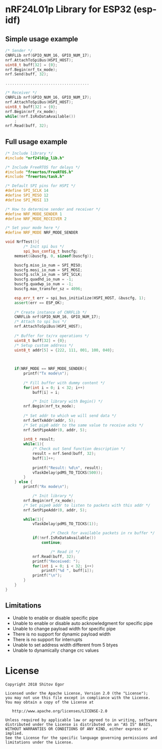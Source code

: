 # nRF24L01p Library for ESP32 (esp-idf)
## Simple usage example
```cpp
/* Sender */
CNRFLib nrf(GPIO_NUM_16, GPIO_NUM_17);
nrf.AttachToSpiBus(HSPI_HOST);
uint8_t buff[32] = {0};
nrf.Begin(nrf_tx_mode);
nrf.Send(buff, 32);

.....................................

/* Receiver */
CNRFLib nrf(GPIO_NUM_16, GPIO_NUM_17);
nrf.AttachToSpiBus(HSPI_HOST);
uint8_t buff[32] = {0};
nrf.Begin(nrf_rx_mode);
while(!nrf.IsRxDataAvailable())
    ;
nrf.Read(buff, 32);
```

## Full usage example
```cpp
/* Include library */
#include "nrf24l01p_lib.h"

/* Include FreeRTOS for delays */
#include "freertos/FreeRTOS.h"
#include "freertos/task.h"

/* Default SPI pins for HSPI */
#define SPI_SCLK 14
#define SPI_MISO 12
#define SPI_MOSI 13

/* How to determine sender and receiver */
#define NRF_MODE_SENDER 1
#define NRF_MODE_RECEIVER 2

/* Set your mode here */
#define NRF_MODE NRF_MODE_SENDER

void NrfTest(){
    	/* Init spi bus */
    	spi_bus_config_t buscfg;
	memset(&buscfg, 0, sizeof(buscfg));

	buscfg.miso_io_num = SPI_MISO;
	buscfg.mosi_io_num = SPI_MOSI;
	buscfg.sclk_io_num = SPI_SCLK;
	buscfg.quadhd_io_num = -1;
	buscfg.quadwp_io_num = -1;
	buscfg.max_transfer_sz = 4096;

	esp_err_t err = spi_bus_initialize(HSPI_HOST, &buscfg, 1);
	assert(err == ESP_OK);
	
	/* Create instance of CNRFLib */
	CNRFLib nrf(GPIO_NUM_16, GPIO_NUM_17);
	/* Attach to spi bus */
	nrf.AttachToSpiBus(HSPI_HOST);
	
	/* Buffer for tx/rx operations */
	uint8_t buff[32] = {0};
	/* Setup custom address */
	uint8_t addr[5] = {222, 111, 001, 100, 040};
	
	

	if(NRF_MODE == NRF_MODE_SENDER){
		printf("Tx mode\n");
		
		/* Fill buffer with dummy content */
		for(int i = 0; i < 32; i++)
			buff[i] = i;

        	/* Init library with Begin() */
		nrf.Begin(nrf_tx_mode);
		
		/* Set addr to which we will send data */
		nrf.SetTxAddr(addr, 5);
		/* Set pip0 addr to the same value to receive acks */
		nrf.SetPipeAddr(0, addr, 5);
		
		int8_t result;
		while(1){
		    /* Check out Send function description */
			result = nrf.Send(buff, 32);
			buff[1]++;
            
            printf("Result: %d\n", result);
			vTaskDelay(pdMS_TO_TICKS(500));
		}
	} else {
		printf("Rx mode\n");

        	/* Init library */
		nrf.Begin(nrf_rx_mode);
		/* Set pipe0 addr to listen to packets with this addr */
		nrf.SetPipeAddr(0, addr, 5);

		while(1){
			vTaskDelay(pdMS_TO_TICKS(1));

            		/* Check for available packets in rx buffer */
			if(!nrf.IsRxDataAvailable())
				continue;

            		/* Read it */
			nrf.Read(buff, 32);
			printf("Received: ");
			for(int i = 0; i < 32; i++)
			    printf("%d ", buff[i]);
			printf("\n");
		}
	}
}
```

## Limitations
* Unable to enable or disable specific pipe
* Unable to enable or disable auto acknowledgment for specific pipe
* Unable to change payload width for specific pipe
* There is no support for dynamic payload width
* There is no support for interrupts
* Unable to set address width different from 5 btyes
* Unable to dynamically change crc values

# License
    Copyright 2018 Shitov Egor
    
    Licensed under the Apache License, Version 2.0 (the "License");
    you may not use this file except in compliance with the License.
    You may obtain a copy of the License at
    
       http://www.apache.org/licenses/LICENSE-2.0
    
    Unless required by applicable law or agreed to in writing, software
    distributed under the License is distributed on an "AS IS" BASIS,
    WITHOUT WARRANTIES OR CONDITIONS OF ANY KIND, either express or implied.
    See the License for the specific language governing permissions and
    limitations under the License.
